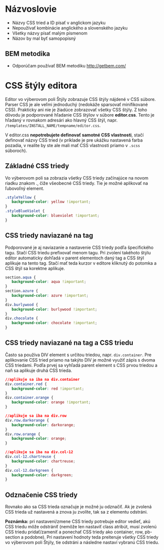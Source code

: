 # Názvoslovie
- Názvy CSS tried a ID písať v anglickom jazyku
- Nepoužívať kombinácie anglického a slovenského jazyku
- Všetky názvy písať malým písmenom
- Názov by mal byť samopopisný

## BEM metodika
- Odporúčam používať BEM metodiku http://getbem.com/


# CSS štýly editora

Editor vo výberovom poli Štýly zobrazuje CSS štýly nájdené v CSS súbore. Parser CSS je ale veľmi jednoduchý (nedokáže sparsovať minifikované CSS). Prakticky ani nie je žiadúce zobrazovať všetky CSS štýly. Z toho dôvodu je podporované hľadanie CSS štýlov v súbore **editor.css**. Tento je hľadaný v rovnakom adresári ako hlavný CSS štýl, napr. ```/templates/INSTALL_NAME/tempname/editor.css```.

V editor.css **nepotrebujete definovať samotné CSS vlastnosti**, stačí definovať názvy CSS tried (v príklade je pre ukážku nastavená farba pozadia, v realite by ste ale mali mať CSS vlastnosti priamo v ```.scss``` súboroch).

## Základné CSS triedy

Vo výberovom poli sa zobrazia všetky CSS triedy začínajúce na novom riadku znakom ., čiže všeobecné CSS triedy. Tie je možné aplikovať na ľubovoľný element.

```css
.styleYellow {
   background-color: yellow !important;
}
.styleBlueViolet {
   background-color: blueviolet !important;
}
```

## CSS triedy naviazané na tag

Podporované je aj naviazanie a nastavenie CSS triedy podľa špecifického tagu. Stačí CSS triedu prefixovať menom tagu. Pri zvolení takéhoto štýlu editor automaticky dohľadá v parent elementoch daný tag a CSS štýl aplikuje na tento tag. Stačí mať teda kurzor v editore kliknutý do potomka a CSS štýl sa korektne aplikuje.

```css
section.aqua {
   background-color: aqua !important;
}
section.azure {
   background-color: azure !important;
}
div.burlywood {
   background-color: burlywood !important;
}
div.chocolate {
   background-color: chocolate !important;
}
```

## CSS triedy naviazané na tag a CSS triedu

Často sa používa DIV element s určitou triedou, napr. ```div.container```. Pre aplikovanie CSS tried priamo na takýto DIV je možné využiť zápis s dvoma CSS triedami. Podľa prvej sa vyhľadá parent element s CSS prvou triedou a naň sa aplikuje druhá CSS trieda.

```css
//aplikuje sa iba na div.container
div.container.red {
   background-color: red !important;
}
div.container.orange {
   background-color: orange !important;
}

//aplikuje sa iba na div.row
div.row.darkorange {
   background-color: darkorange;
}
div.row.orange {
   background-color: orange;
}

//aplikuje sa iba na div.col-12
div.col-12.chartreuse {
   background-color: chartreuse;
}
div.col-12.darkgreen {
   background-color: darkgreen;
}
```
## Odznačenie CSS triedy

Rovnako ako sa CSS trieda označuje je možné ju odznačiť. Ak je zvolená CSS trieda už nastavená a znova ju zvolíte, tak sa z elementu odstráni.

**Poznámka:** pri nastavení/zmene CSS triedy potrebuje editor vedieť, akú CSS triedu môže odstrániť (nemôže len nastaviť class atribút, musí zvolenú CSS triedu pridať/zameniť a ponechať CSS triedy ako container, row, pb-section a podobne). Pri nastavení hodnoty teda preiteruje všetky CSS triedy vo výberovom poli Štýly, tie odstráni a následne nastaví vybranú CSS triedu.





